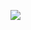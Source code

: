 [![](https://markdown.videos.deta.dev/youtube/ZlTBHecL_yI)](https://www.youtube.com/watch?v=ZlTBHecL_yI)
